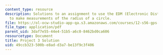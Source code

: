 ```yaml
---
content_type: resource
description: Solutions to an assignment to use the EDM (Electronic Distance Measurement)
  to make measurements of the radius of a circle.
file: https://ol-ocw-studio-app-qa.s3.amazonaws.com/courses/12-s56-gps-where-are-you-fall-2008/49ccb323500be8add3a7be13f9c3f406_proj_3_05_soln.pdf
file_type: application/pdf
parent_uid: 3daf7e55-44e4-51b5-a6c0-8462bd0ca606
resourcetype: Document
title: Project 3 Solution
uid: 49ccb323-500b-e8ad-d3a7-be13f9c3f406
---
```

